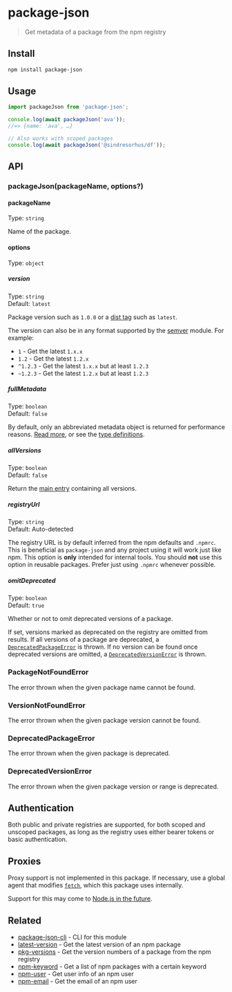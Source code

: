 # package-json

> Get metadata of a package from the npm registry

## Install

```sh
npm install package-json
```

## Usage

```js
import packageJson from 'package-json';

console.log(await packageJson('ava'));
//=> {name: 'ava', …}

// Also works with scoped packages
console.log(await packageJson('@sindresorhus/df'));
```

## API

### packageJson(packageName, options?)

#### packageName

Type: `string`

Name of the package.

#### options

Type: `object`

##### version

Type: `string`\
Default: `latest`

Package version such as `1.0.0` or a [dist tag](https://docs.npmjs.com/cli/dist-tag) such as `latest`.

The version can also be in any format supported by the [semver](https://github.com/npm/node-semver) module. For example:

- `1` - Get the latest `1.x.x`
- `1.2` - Get the latest `1.2.x`
- `^1.2.3` - Get the latest `1.x.x` but at least `1.2.3`
- `~1.2.3` - Get the latest `1.2.x` but at least `1.2.3`

##### fullMetadata

Type: `boolean`\
Default: `false`

By default, only an abbreviated metadata object is returned for performance reasons. [Read more](https://github.com/npm/registry/blob/master/docs/responses/package-metadata.md), or see the [type definitions](index.d.ts).

##### allVersions

Type: `boolean`\
Default: `false`

Return the [main entry](https://registry.npmjs.org/ava) containing all versions.

##### registryUrl

Type: `string`\
Default: Auto-detected

The registry URL is by default inferred from the npm defaults and `.npmrc`. This is beneficial as `package-json` and any project using it will work just like npm. This option is **only** intended for internal tools. You should **not** use this option in reusable packages. Prefer just using `.npmrc` whenever possible.

##### omitDeprecated

Type: `boolean`\
Default: `true`

Whether or not to omit deprecated versions of a package.

If set, versions marked as deprecated on the registry are omitted from results. If all versions of a package are deprecated, a [`DeprecatedPackageError`](#deprecatedpackageerror) is thrown. If no version can be found once deprecated versions are omitted, a [`DeprecatedVersionError`](#deprecatedversionerror) is thrown.

### PackageNotFoundError

The error thrown when the given package name cannot be found.

### VersionNotFoundError

The error thrown when the given package version cannot be found.

### DeprecatedPackageError

The error thrown when the given package is deprecated.

### DeprecatedVersionError

The error thrown when the given package version or range is deprecated.

## Authentication

Both public and private registries are supported, for both scoped and unscoped packages, as long as the registry uses either bearer tokens or basic authentication.

## Proxies

Proxy support is not implemented in this package. If necessary, use a global agent that modifies [`fetch`](https://developer.mozilla.org/en-US/docs/Web/API/Fetch_API), which this package uses internally.

Support for this may come to [Node.js in the future](https://github.com/nodejs/undici/issues/1650).

## Related

- [package-json-cli](https://github.com/sindresorhus/package-json-cli) - CLI for this module
- [latest-version](https://github.com/sindresorhus/latest-version) - Get the latest version of an npm package
- [pkg-versions](https://github.com/sindresorhus/pkg-versions) - Get the version numbers of a package from the npm registry
- [npm-keyword](https://github.com/sindresorhus/npm-keyword) - Get a list of npm packages with a certain keyword
- [npm-user](https://github.com/sindresorhus/npm-user) - Get user info of an npm user
- [npm-email](https://github.com/sindresorhus/npm-email) - Get the email of an npm user
